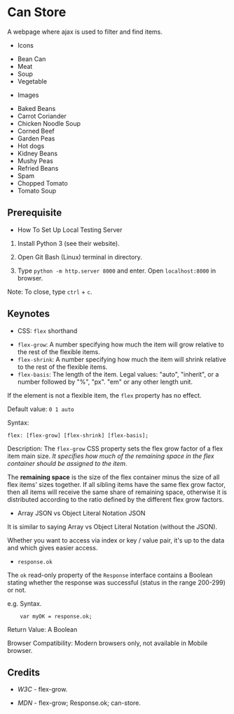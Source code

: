 # Can Store

A webpage where ajax is used to filter and find items.

* Icons

- Bean Can
- Meat
- Soup
- Vegetable

* Images

- Baked Beans
- Carrot Coriander
- Chicken Noodle Soup
- Corned Beef
- Garden Peas
- Hot dogs
- Kidney Beans
- Mushy Peas
- Refried Beans
- Spam
- Chopped Tomato
- Tomato Soup

## Prerequisite

* How To Set Up Local Testing Server

1. Install Python 3 (see their website).

2. Open Git Bash (Linux) terminal in directory.

3. Type `python -m http.server 8000` and enter. Open `localhost:8000` in browser.

Note: To close, type `ctrl` + `c`.

## Keynotes

* CSS: `flex` shorthand

- `flex-grow`: A number specifying how much the item will grow relative to the rest of the flexible items.
- `flex-shrink`: A number specifying how much the item will shrink relative to the rest of the flexible items.
- `flex-basis`: The length of the item. Legal values: "auto", "inherit", or a number followed by "%", "px". "em" or any other length unit.

If the element is not a flexible item, the `flex` property has no effect.

Default value: `0 1 auto`

Syntax:

`flex: [flex-grow] [flex-shrink] [flex-basis];`

Description: The `flex-grow` CSS property sets the flex grow factor of a flex item main size. _It specifies how much of the remaining space in the flex container should be assigned to the item_.

The **remaining space** is the size of the flex container minus the size of all flex items' sizes together. If all sibling items have the same flex grow factor, then all items will receive the same share of remaining space, otherwise it is distributed according to the ratio defined by the different flex grow factors.

* Array JSON vs Object Literal Notation JSON

It is similar to saying Array vs Object Literal Notation (without the JSON).

Whether you want to access via index or key / value pair, it's up to the data and which gives easier access.

* `response.ok`

The `ok` read-only property of the `Response` interface contains a Boolean stating whether the response was successful (status in the range 200-299) or not.

e.g. Syntax.

        var myOK = response.ok;

Return Value: A Boolean

Browser Compatibility: Modern browsers only, not available in Mobile browser.

## Credits

- _W3C_ - flex-grow.

- _MDN_ - flex-grow; Response.ok; can-store.
